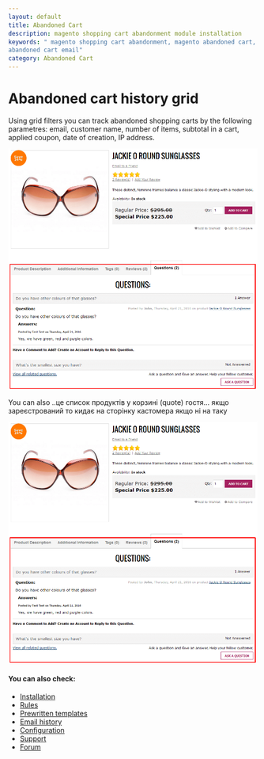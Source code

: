 ```yaml
---
layout: default
title: Abandoned Cart
description: magento shopping cart abandonment module installation
keywords: " magento shopping cart abandonment, magento abandoned cart, magento
abandoned cart email"
category: Abandoned Cart
---
```


# Abandoned cart history grid

Using grid filters you can track abandoned shopping carts by the following parametres: email, customer name, number of items, subtotal in a cart, applied coupon, date of creation, IP address.

![Product page view](/images/m1/extensions/askit/askit1.png)

You can also ..це список продуктів у корзині (quote) гостя...
якщо зареєстрований то кидає на сторінку кастомера якщо ні на таку

![Product page view](/images/m1/extensions/askit/askit1.png)

#### You can also check:

*   [Installation](../installation/)
*   [Rules](../rules/)
*	[Prewritten templates](../prewritten-templates/)
*   [Email history](../email-history/)
*   [Configuration](../configuration/)
*   [Support](https://swissuplabs.com/contacts/)
*   [Forum](https://swissuplabs.com/magento-forum/)